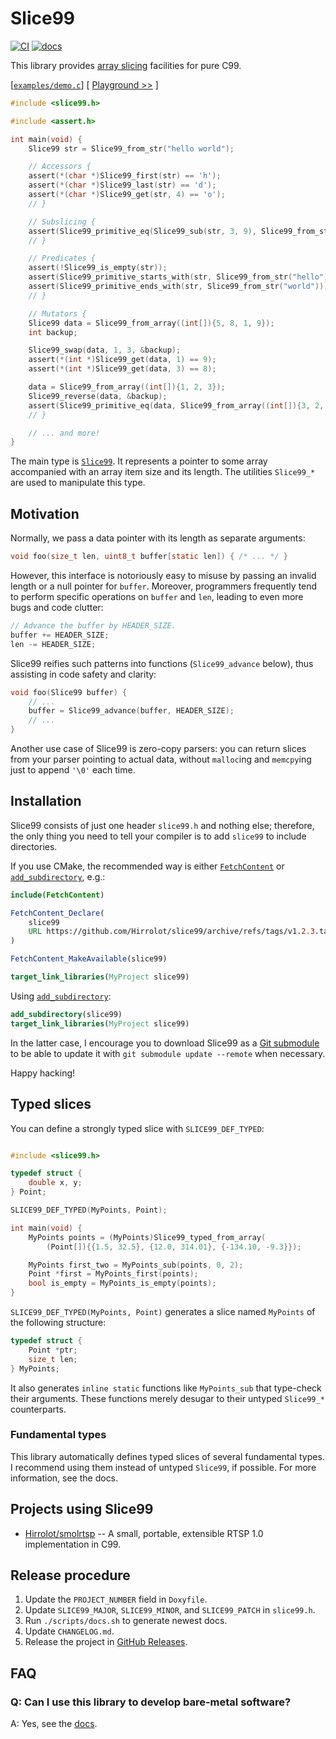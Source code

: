 # Slice99
[![CI](https://github.com/Hirrolot/slice99/workflows/C/C++%20CI/badge.svg)](https://github.com/Hirrolot/slice99/actions)
[![docs](https://img.shields.io/badge/docs-github.io-blue)](https://hirrolot.github.io/slice99/slice99_8h.html)

This library provides [array slicing] facilities for pure C99.

[array slicing]: https://en.wikipedia.org/wiki/Array_slicing

[[`examples/demo.c`](examples/demo.c)] [ [Playground >>](https://godbolt.org/z/ef3j66) ]
```c
#include <slice99.h>

#include <assert.h>

int main(void) {
    Slice99 str = Slice99_from_str("hello world");

    // Accessors {
    assert(*(char *)Slice99_first(str) == 'h');
    assert(*(char *)Slice99_last(str) == 'd');
    assert(*(char *)Slice99_get(str, 4) == 'o');
    // }

    // Subslicing {
    assert(Slice99_primitive_eq(Slice99_sub(str, 3, 9), Slice99_from_str("lo wor")));
    // }

    // Predicates {
    assert(!Slice99_is_empty(str));
    assert(Slice99_primitive_starts_with(str, Slice99_from_str("hello")));
    assert(Slice99_primitive_ends_with(str, Slice99_from_str("world")));
    // }

    // Mutators {
    Slice99 data = Slice99_from_array((int[]){5, 8, 1, 9});
    int backup;

    Slice99_swap(data, 1, 3, &backup);
    assert(*(int *)Slice99_get(data, 1) == 9);
    assert(*(int *)Slice99_get(data, 3) == 8);

    data = Slice99_from_array((int[]){1, 2, 3});
    Slice99_reverse(data, &backup);
    assert(Slice99_primitive_eq(data, Slice99_from_array((int[]){3, 2, 1})));
    // }

    // ... and more!
}
```

The main type is [`Slice99`]. It represents a pointer to some array accompanied with an array item size and its length. The utilities `Slice99_*` are used to manipulate this type.

[`Slice99`]: https://hirrolot.github.io/slice99/structSlice99.html

## Motivation

Normally, we pass a data pointer with its length as separate arguments:

```c
void foo(size_t len, uint8_t buffer[static len]) { /* ... */ }
```

However, this interface is notoriously easy to misuse by passing an invalid length or a null pointer for `buffer`. Moreover, programmers frequently tend to perform specific operations on `buffer` and `len`, leading to even more bugs and code clutter:

```c
// Advance the buffer by HEADER_SIZE.
buffer += HEADER_SIZE;
len -= HEADER_SIZE;
```

Slice99 reifies such patterns into functions (`Slice99_advance` below), thus assisting in code safety and clarity:

```c
void foo(Slice99 buffer) {
    // ...
    buffer = Slice99_advance(buffer, HEADER_SIZE);
    // ...
}
```

Another use case of Slice99 is zero-copy parsers: you can return slices from your parser pointing to actual data, without `malloc`ing and `memcpy`ing just to append `'\0'` each time.

## Installation

Slice99 consists of just one header `slice99.h` and nothing else; therefore, the only thing you need to tell your compiler is to add `slice99` to include directories.

If you use CMake, the recommended way is either [`FetchContent`] or [`add_subdirectory`], e.g.:

[`FetchContent`]: https://cmake.org/cmake/help/latest/module/FetchContent.html
[`add_subdirectory`]: https://cmake.org/cmake/help/latest/command/add_subdirectory.html

```cmake
include(FetchContent)

FetchContent_Declare(
    slice99
    URL https://github.com/Hirrolot/slice99/archive/refs/tags/v1.2.3.tar.gz # v1.2.3
)

FetchContent_MakeAvailable(slice99)

target_link_libraries(MyProject slice99)
```

Using [`add_subdirectory`]:

```cmake
add_subdirectory(slice99)
target_link_libraries(MyProject slice99)
```

In the latter case, I encourage you to download Slice99 as a [Git submodule] to be able to update it with `git submodule update --remote` when necessary.

[Git submodule]: https://git-scm.com/book/en/v2/Git-Tools-Submodules

Happy hacking!

## Typed slices

You can define a strongly typed slice with `SLICE99_DEF_TYPED`:

```c

#include <slice99.h>

typedef struct {
    double x, y;
} Point;

SLICE99_DEF_TYPED(MyPoints, Point);

int main(void) {
    MyPoints points = (MyPoints)Slice99_typed_from_array(
        (Point[]){{1.5, 32.5}, {12.0, 314.01}, {-134.10, -9.3}});

    MyPoints first_two = MyPoints_sub(points, 0, 2);
    Point *first = MyPoints_first(points);
    bool is_empty = MyPoints_is_empty(points);
}
```

`SLICE99_DEF_TYPED(MyPoints, Point)` generates a slice named `MyPoints` of the following structure:

```c
typedef struct {
    Point *ptr;
    size_t len;
} MyPoints;
```

It also generates `inline static` functions like `MyPoints_sub` that type-check their arguments. These functions merely desugar to their untyped `Slice99_*` counterparts.

### Fundamental types

This library automatically defines typed slices of several fundamental types. I recommend using them instead of untyped `Slice99`, if possible. For more information, see the docs.

## Projects using Slice99

 - [Hirrolot/smolrtsp](https://github.com/Hirrolot/smolrtsp) --  A small, portable, extensible RTSP 1.0 implementation in C99.

## Release procedure

 1. Update the `PROJECT_NUMBER` field in `Doxyfile`.
 2. Update `SLICE99_MAJOR`, `SLICE99_MINOR`, and `SLICE99_PATCH` in `slice99.h`. 
 3. Run `./scripts/docs.sh` to generate newest docs.
 4. Update `CHANGELOG.md`.
 5. Release the project in [GitHub Releases].

[GitHub Releases]: https://github.com/Hirrolot/slice99/releases

## FAQ

### Q: Can I use this library to develop bare-metal software?

A: Yes, see the [docs](https://hirrolot.github.io/slice99/slice99_8h.html#details).
